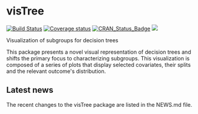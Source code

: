 # visTree 

[![Build Status](https://travis-ci.org/AshwiniKV/visTree.svg?branch=master)](https://travis-ci.org/AshwiniKV/visTree)
[![Coverage status](https://codecov.io/gh/AshwiniKV/visTree/branch/master/graph/badge.svg)](https://codecov.io/github/AshwiniKV/visTree?branch=master)
[![CRAN_Status_Badge](http://www.r-pkg.org/badges/version/visTree)](https://cran.r-project.org/package=visTree)
[![](https://cranlogs.r-pkg.org/badges/visTree)](https://cran.rstudio.com/web/packages/visTree/index.html)

Visualization of subgroups for decision trees

This package presents a novel visual representation of decision trees and shifts the primary focus to characterizing subgroups. This visualization is composed of a series of plots that display selected covariates, their splits and the relevant outcome's distribution.

## Latest news
The recent changes to the visTree package are listed in the NEWS.md file.



